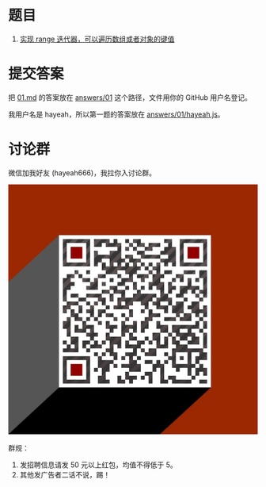 # 题目

1. [实现 range 迭代器，可以遍历数组或者对象的键值](problems/01.md)

# 提交答案

把 [01.md](problems/01.md) 的答案放在 [answers/01](answers/01) 这个路径，文件用你的 GitHub 用户名登记。

我用户名是 hayeah，所以第一题的答案放在 [answers/01/hayeah.js](answers/01/hayeah.js)。

# 讨论群

微信加我好友 (hayeah666)，我拉你入讨论群。

![hayeah666](hayeah666.png)

群规：

1. 发招聘信息请发 50 元以上红包，均值不得低于 5。
2. 其他发广告者二话不说，踢！